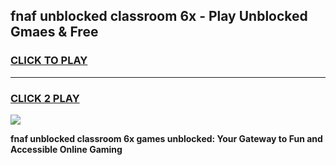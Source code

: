 
## fnaf unblocked classroom 6x - Play Unblocked Gmaes & Free
<h3>
<a href="https://news.freeplayer.one?title=fnaf_unblocked_classroom_6x&ref=16F">CLICK TO PLAY</a></h3>
<hr>

<h3>
<a href="https://news.freeplayer.one?title=fnaf_unblocked_classroom_6x&ref=16F">CLICK 2 PLAY</a>
  
</h3>

<a href="https://news.freeplayer.one?title=fnaf_unblocked_classroom_6x&ref=16F/"><img src="https://clearcache.store/games.png"></a>


**fnaf unblocked classroom 6x games unblocked: Your Gateway to Fun and Accessible Online Gaming**
